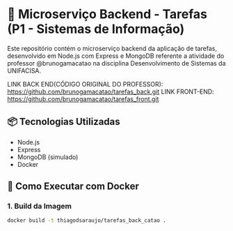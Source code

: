 # 🧾 Microserviço Backend - Tarefas (P1 - Sistemas de Informação)

Este repositório contém o microserviço backend da aplicação de tarefas, desenvolvido em Node.js com Express e MongoDB referente a atividade do professor @brunogamacatao na disciplina Desenvolvimento de Sistemas da UNIFACISA.

LINK BACK END(CÓDIGO ORIGINAL DO PROFESSOR): https://github.com/brunogamacatao/tarefas_back.git
LINK FRONT-END: https://github.com/brunogamacatao/tarefas_front.git

## 📦 Tecnologias Utilizadas

- Node.js
- Express
- MongoDB (simulado)
- Docker

## 🚀 Como Executar com Docker

### 1. Build da Imagem

```bash
docker build -t thiagodsaraujo/tarefas_back_catao .
